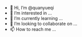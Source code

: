 - 👋 Hi, I’m @quanyueqi
- 👀 I’m interested in ...
- 🌱 I’m currently learning ...
- 💞️ I’m looking to collaborate on ...
- 📫 How to reach me ...

<!---
quanyueqi/quanyueqi is a ✨ special ✨ repository because its `README.md` (this file) appears on your GitHub profile.
You can click the Preview link to take a look at your changes.
--->
